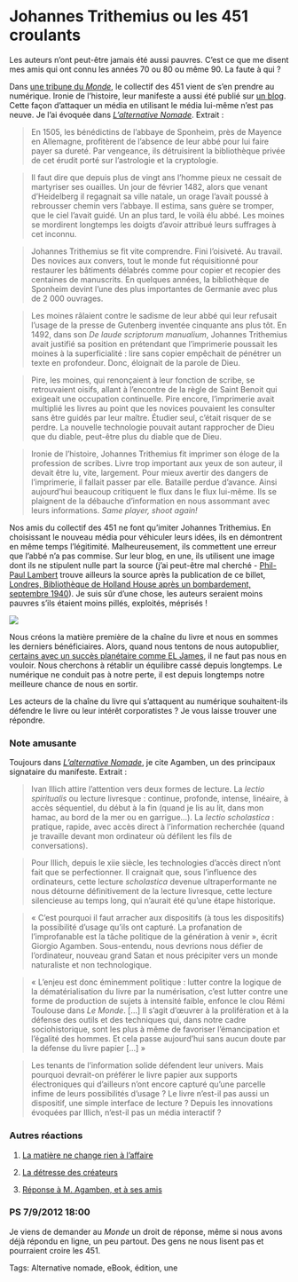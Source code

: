 # Johannes Trithemius ou les 451 croulants

Les auteurs n’ont peut-être jamais été aussi pauvres. C’est ce que me disent mes amis qui ont connu les années 70 ou 80 ou même 90. La faute à qui ?

Dans [une tribune du *Monde*](http://www.lemonde.fr/idees/article/2012/09/05/le-livre-face-au-piege-de-la-marchandisation_1755856_3232.html?xtmc=451&xtcr=1), le collectif des 451 vient de s’en prendre au numérique. Ironie de l’histoire, leur manifeste a aussi été publié sur [un blog](http://les451.noblogs.org/). Cette façon d’attaquer un média en utilisant le média lui-même n’est pas neuve. Je l’ai évoquée dans [*L’alternative Nomade*](/alternative-nomade/). Extrait :

> En 1505, les bénédictins de l’abbaye de Sponheim, près de Mayence en Allemagne, profitèrent de l’absence de leur abbé pour lui faire payer sa dureté. Par vengeance, ils détruisirent la bibliothèque privée de cet érudit porté sur l’astrologie et la cryptologie.

> Il faut dire que depuis plus de vingt ans l’homme pieux ne cessait de martyriser ses ouailles. Un jour de février 1482, alors que venant d’Heidelberg il regagnait sa ville natale, un orage l’avait poussé à rebrousser chemin vers l’abbaye. Il estima, sans guère se tromper, que le ciel l’avait guidé. Un an plus tard, le voilà élu abbé. Les moines se mordirent longtemps les doigts d’avoir attribué leurs suffrages à cet inconnu.

> Johannes Trithemius se fit vite comprendre. Fini l’oisiveté. Au travail. Des novices aux convers, tout le monde fut réquisitionné pour restaurer les bâtiments délabrés comme pour copier et recopier des centaines de manuscrits. En quelques années, la bibliothèque de Sponheim devint l’une des plus importantes de Germanie avec plus de 2 000 ouvrages.

> Les moines râlaient contre le sadisme de leur abbé qui leur refusait l’usage de la presse de Gutenberg inventée cinquante ans plus tôt. En 1492, dans son *De laude scriptorum manualium*, Johannes Trithemius avait justifié sa position en prétendant que l’imprimerie poussait les moines à la superficialité : lire sans copier empêchait de pénétrer un texte en profondeur. Donc, éloignait de la parole de Dieu.

> Pire, les moines, qui renonçaient à leur fonction de scribe, se retrouvaient oisifs, allant à l’encontre de la règle de Saint Benoit qui exigeait une occupation continuelle. Pire encore, l’imprimerie avait multiplié les livres au point que les novices pouvaient les consulter sans être guidés par leur maître. Étudier seul, c’était risquer de se perdre. La nouvelle technologie pouvait autant rapprocher de Dieu que du diable, peut-être plus du diable que de Dieu.

> Ironie de l’histoire, Johannes Trithemius fit imprimer son éloge de la profession de scribes. Livre trop important aux yeux de son auteur, il devait être lu, vite, largement. Pour mieux avertir des dangers de l’imprimerie, il fallait passer par elle. Bataille perdue d’avance. Ainsi aujourd’hui beaucoup critiquent le flux dans le flux lui-même. Ils se plaignent de la débauche d’information en nous assommant avec leurs informations. *Same player, shoot again!*

Nos amis du collectif des 451 ne font qu’imiter Johannes Trithemius. En choisissant le nouveau média pour véhiculer leurs idées, ils en démontrent en même temps l’légitimité. Malheureusement, ils commettent une erreur que l’abbé n’a pas commise. Sur leur blog, en une, ils utilisent une image dont ils ne stipulent nulle part la source (j’ai peut-être mal cherché - [Phil-Paul Lambert](https://twitter.com/Lambert_phil) trouve ailleurs la source après la publication de ce billet, [Londres, Bibliothèque de Holland House après un bombardement, septembre 1940](http://bibliophage.skynetblogs.be/archive/2008/12/01/fahrenheit-451-aujourd-hui.html)). Je suis sûr d’une chose, les auteurs seraient moins pauvres s’ils étaient moins pillés, exploités, méprisés !

![](https://tcrouzet.com/images_tc/2012/09/451-450x401.jpg)

Nous créons la matière première de la chaîne du livre et nous en sommes les derniers bénéficiaires. Alors, quand nous tentons de nous autopublier, [certains avec un succès planétaire comme EL James](/2012/07/30/cinquante-nuances-de-grey/), il ne faut pas nous en vouloir. Nous cherchons à rétablir un équilibre cassé depuis longtemps. Le numérique ne conduit pas à notre perte, il est depuis longtemps notre meilleure chance de nous en sortir.

Les acteurs de la chaîne du livre qui s’attaquent au numérique souhaitent-ils défendre le livre ou leur intérêt corporatistes ? Je vous laisse trouver une répondre.

### Note amusante

Toujours dans [*L’alternative Nomade*](/alternative-nomade/), je cite Agamben, un des principaux signataire du manifeste. Extrait :

> Ivan Illich attire l’attention vers deux formes de lecture. La *lectio spiritualis* ou lecture livresque : continue, profonde, intense, linéaire, à accès séquentiel, du début à la fin (quand je lis au lit, dans mon hamac, au bord de la mer ou en garrigue…). La *lectio scholastica* : pratique, rapide, avec accès direct à l’information recherchée (quand je travaille devant mon ordinateur où défilent les fils de conversations).

> Pour Illich, depuis le xiie siècle, les technologies d’accès direct n’ont fait que se perfectionner. Il craignait que, sous l’influence des ordinateurs, cette lecture *scholastica* devenue ultraperformante ne nous détourne définitivement de la lecture livresque, cette lecture silencieuse au temps long, qui n’aurait été qu’une étape historique.

> « C’est pourquoi il faut arracher aux dispositifs (à tous les dispositifs) la possibilité d’usage qu’ils ont capturé. La profanation de l’improfanable est la tâche politique de la génération à venir », écrit Giorgio Agamben. Sous-entendu, nous devrions nous défier de l’ordinateur, nouveau grand Satan et nous précipiter vers un monde naturaliste et non technologique.

> « L’enjeu est donc éminemment politique : lutter contre la logique de la dématérialisation du livre par la numérisation, c’est lutter contre une forme de production de sujets à intensité faible, enfonce le clou Rémi Toulouse dans *Le Monde*. \[…\] Il s’agit d’œuvrer à la prolifération et à la défense des outils et des techniques qui, dans notre cadre sociohistorique, sont les plus à même de favoriser l’émancipation et l’égalité des hommes. Et cela passe aujourd’hui sans aucun doute par la défense du livre papier \[…\] »

> Les tenants de l’information solide défendent leur univers. Mais pourquoi devrait-on préférer le livre papier aux supports électroniques qui d’ailleurs n’ont encore capturé qu’une parcelle infime de leurs possibilités d’usage ? Le livre n’est-il pas aussi un dispositif, une simple interface de lecture ? Depuis les innovations évoquées par Illich, n’est-il pas un média interactif ?

### Autres réactions

1. [La matière ne change rien à l’affaire](http://www.auxbordsdesmondes.fr/spip.php?article999)

2. [La détresse des créateurs](http://www.authueil.org/?2012/09/06/2048-la-detresse-des-createur)

3. [Réponse à M. Agamben, et à ses amis](http://alatoisondor.wordpress.com/2012/09/05/reponse-a-m-agamben-et-a-ses-amis/)

### PS 7/9/2012 18:00

Je viens de demander au *Monde* un droit de réponse, même si nous avons déjà répondu en ligne, un peu partout. Des gens ne nous lisent pas et pourraient croire les 451.

Tags: Alternative nomade, eBook, édition, une
